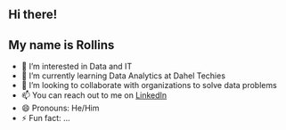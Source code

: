 ## Hi there!
## My name is Rollins
- 👀 I’m interested in Data and IT
- 🌱 I’m currently learning Data Analytics at Dahel Techies
- 💞️ I’m looking to collaborate with organizations to solve data problems
- 📫 You can reach out to me on [LinkedIn](https://www.linkedin.com/in/rio05/)
- 😄 Pronouns: He/Him
- ⚡ Fun fact: ...

<!---
RioDaking/RioDaking is a ✨ special ✨ repository because its `README.md` (this file) appears on your GitHub profile.
You can click the Preview link to take a look at your changes.
--->

